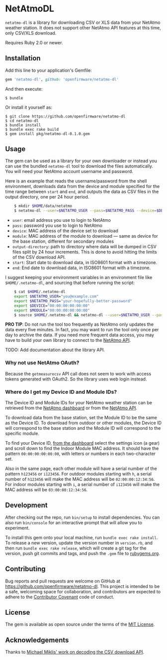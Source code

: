 # NetAtmoDL

`netatmo-dl` is a library for downloading CSV or XLS data from your NetAtmo weather station. It does not support other NetAtmo API features at this time, only CSV/XLS download.

Requires Ruby 2.0 or newer.

## Installation

Add this line to your application's Gemfile:

```ruby
gem 'netatmo-dl', github: 'openfirmware/netatmo-dl'
```

And then execute:

    $ bundle

Or install it yourself as:

    $ git clone https://github.com/openfirmware/netatmo-dl
    $ cd netatmo-dl
    $ bundle install
    $ bundle exec rake build
    $ gem install pkg/netatmo-dl-0.1.0.gem

## Usage

The gem can be used as a library for your own downloader or instead you can use the bundled `netatmo-dl` tool to download the files automatically. You will need your NetAtmo account username and password.

Here is an example that reads the username/password from the shell environment, downloads data from the device and module specified for the time range between `start` and `end`, and outputs the data as CSV files in the output directory, one per 24 hour period.

```sh
    $ mkdir $HOME/data/netatmo
    $ netatmo-dl --user=$NETATMO_USER --pass=$NETATMO_PASS --device=$DEVICE --module=$MODULE --output=$HOME/data/netatmo --start=2016-01-01T00:00:00Z --end=2016-01-01T00:06:00Z
```

* `user`: email address you use to login to NetAtmo
* `pass`: password you use to login to NetAtmo
* `device`: MAC address of the device set to download
* `module`: MAC address of the module to download — same as device for the base station, different for secondary modules
* `output-directory`: path to directory where data will be dumped in CSV files split by 24 hour increments. This is done to avoid hitting the limits of the CSV download API.
* `start`: Start date to download data, in ISO8601 format with a timezone.
* `end`: End date to download data, in ISO8601 format with a timezone.

I suggest keeping your environment variables in an environment file like `$HOME/.netatmo-dl`, and sourcing that before running the script:

```sh
    $ cat $HOME/.netatmo-dl
    export $NETATMO_USER="you@example.com"
    export $NETATMO_PASS="your-hopefully-better-password"
    export $DEVICE="00:00:00:00:00:00"
    export $MODULE="00:00:00:00:00:00"
    $ source $HOME/.netatmo-dl && netatmo-dl --user=$NETATMO_USER --pass=$NETATMO_PASS --device=$DEVICE --module=$MODULE --output=$HOME/data/netatmo --start=2016-01-01T00:00:00Z --end=2016-01-01T00:06:00Z
```

**PRO TIP**: Do not run the tool too frequently as NetAtmo only updates the data every five minutes. In fact, you may want to run the tool only once per day to archive the data. If you need more frequent data access, you may have to build your own library to connect to the [NetAtmo API](https://dev.netatmo.com/doc).

TODO: Add documentation about the library API.

### Why not use NetAtmo OAuth?

Because the `getmeasurecsv` API call does not seem to work with access tokens generated with OAuth2. So the library uses web login instead.

### Where do I get my Device ID and Module IDs?

The Device ID and Module IDs for your NetAtmo weather station can be retrieved from the [NetAtmo dashboard][Dashboard] or from the [NetAtmo API][getstationsdata].

To download data from the base station, set the Module ID to be the same as the Device ID. To download from outdoor or other modules, the Device ID will correspond to the base station and the Module ID will correspond to the specific module.

To find your Device ID, [from the dashboard][Dashboard] select the settings icon (a gear) and scroll down to find the Indoor Module MAC address. It should have the pattern `00:00:00:00:00:00`, with letters or numbers in each two-character set.

Also in the same page, each other module will have a serial number of the pattern `h123456` or `i123456`. For outdoor modules starting with `h`, a serial number of `h123456` will make the MAC address will be `02:00:00:12:34:56`. For indoor modules starting with `i`, a serial number of `i123456`  will make the MAC address will be `03:00:00:12:34:56`.

[Dashboard]: (https://my.netatmo.com/app/station)
[getstationsdata]: (https://dev.netatmo.com/doc/methods/getstationsdata)

## Development

After checking out the repo, run `bin/setup` to install dependencies. You can also run `bin/console` for an interactive prompt that will allow you to experiment.

To install this gem onto your local machine, run `bundle exec rake install`. To release a new version, update the version number in `version.rb`, and then run `bundle exec rake release`, which will create a git tag for the version, push git commits and tags, and push the `.gem` file to [rubygems.org](https://rubygems.org).

## Contributing

Bug reports and pull requests are welcome on GitHub at https://github.com/openfirmware/netatmo-dl. This project is intended to be a safe, welcoming space for collaboration, and contributors are expected to adhere to the [Contributor Covenant](contributor-covenant.org) code of conduct.

## License

The gem is available as open source under the terms of the [MIT License](http://opensource.org/licenses/MIT).

## Acknowledgements

Thanks to [Michael Miklis' work on decoding the CSV download API](https://www.michaelmiklis.de/export-netatmo-weather-station-data-to-csv-excel/).
